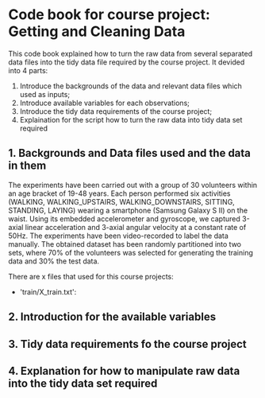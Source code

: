 # Code book for course project: Getting and Cleaning Data

This code book explained how to turn the raw data from several separated data files into the tidy data file required by the course project. It devided into 4 parts:
  1. Introduce the backgrounds of the data and relevant data files which used as inputs;
  2. Introduce available variables for each observations;
  3. Introduce the tidy data requirements of the course project;
  4. Explaination for the script how to turn the raw data into tidy data set required
 
## 1. Backgrounds and Data files used and the data in them

The experiments have been carried out with a group of 30 volunteers within an age bracket of 19-48 years. Each person performed six activities (WALKING, WALKING_UPSTAIRS, WALKING_DOWNSTAIRS, SITTING, STANDING, LAYING) wearing a smartphone (Samsung Galaxy S II) on the waist. Using its embedded accelerometer and gyroscope, we captured 3-axial linear acceleration and 3-axial angular velocity at a constant rate of 50Hz. The experiments have been video-recorded to label the data manually. The obtained dataset has been randomly partitioned into two sets, where 70% of the volunteers was selected for generating the training data and 30% the test data.

There are x files that used for this course projects:
- 'train/X_train.txt': 

## 2. Introduction for the available variables
 
## 3. Tidy data requirements fo the course project
 
## 4. Explanation for how to manipulate raw data into the tidy data set required
